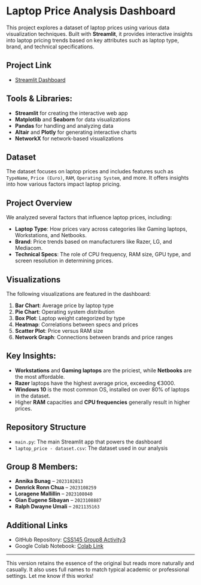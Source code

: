 # Laptop Price Analysis Dashboard

This project explores a dataset of laptop prices using various data visualization techniques. Built with **Streamlit**, it provides interactive insights into laptop pricing trends based on key attributes such as laptop type, brand, and technical specifications.

## Project Link
- [Streamlit Dashboard](https://github.com/annikamljn/CSS145_Group8_Activity3)

## Tools & Libraries:
- **Streamlit** for creating the interactive web app
- **Matplotlib** and **Seaborn** for data visualizations
- **Pandas** for handling and analyzing data
- **Altair** and **Plotly** for generating interactive charts
- **NetworkX** for network-based visualizations

## Dataset
The dataset focuses on laptop prices and includes features such as `TypeName`, `Price (Euro)`, `RAM`, `Operating System`, and more. It offers insights into how various factors impact laptop pricing.

## Project Overview
We analyzed several factors that influence laptop prices, including:
- **Laptop Type**: How prices vary across categories like Gaming laptops, Workstations, and Netbooks.
- **Brand**: Price trends based on manufacturers like Razer, LG, and Mediacom.
- **Technical Specs**: The role of CPU frequency, RAM size, GPU type, and screen resolution in determining prices.

## Visualizations
The following visualizations are featured in the dashboard:
1. **Bar Chart**: Average price by laptop type
2. **Pie Chart**: Operating system distribution
3. **Box Plot**: Laptop weight categorized by type
4. **Heatmap**: Correlations between specs and prices
5. **Scatter Plot**: Price versus RAM size
6. **Network Graph**: Connections between brands and price ranges

## Key Insights:
- **Workstations** and **Gaming laptops** are the priciest, while **Netbooks** are the most affordable.
- **Razer** laptops have the highest average price, exceeding €3000.
- **Windows 10** is the most common OS, installed on over 80% of laptops in the dataset.
- Higher **RAM** capacities and **CPU frequencies** generally result in higher prices.

## Repository Structure
- `main.py`: The main Streamlit app that powers the dashboard
- `laptop_price - dataset.csv`: The dataset used in our analysis

## Group 8 Members:
- **Annika Bunag** – `2023102813`
- **Denrick Ronn Chua** – `2023108259`
- **Loragene Mallillin** – `2023108040`
- **Gian Eugene Sibayan** – `2023108887`
- **Ralph Dwayne Umali** – `2021135163`

## Additional Links
- GitHub Repository: [CSS145 Group8 Activity3](https://github.com/annikamljn/CSS145_Group8_Activity3)
- Google Colab Notebook: [Colab Link](https://colab.research.google.com/drive/1TbRuhYoAk_43i9g--eJ2GA_3-DnHkrWA?usp=sharing)

---

This version retains the essence of the original but reads more naturally and casually. It also uses full names to match typical academic or professional settings. Let me know if this works!
